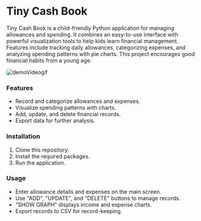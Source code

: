 # Tiny Cash Book

Tiny Cash Book is a child-friendly Python application for managing allowances and spending. It combines an easy-to-use interface with powerful visualization tools to help kids learn financial management. Features include tracking daily allowances, categorizing expenses, and analyzing spending patterns with pie charts. This project encourages good financial habits from a young age.

![demoVideogif](https://github.com/mayupaca/tiny-cash-book/assets/47727645/0dda618f-204b-47d3-a406-15312aa8c4de)

### Features
- Record and categorize allowances and expenses.
- Visualize spending patterns with charts.
- Add, update, and delete financial records.
- Export data for further analysis.

### Installation
1. Clone this repository.
2. Install the required packages.
3. Run the application.
  
### Usage
- Enter allowance details and expenses on the main screen.
- Use "ADD", "UPDATE", and "DELETE" buttons to manage records.
- "SHOW GRAPH" displays income and expense charts.
- Export records to CSV for record-keeping.
